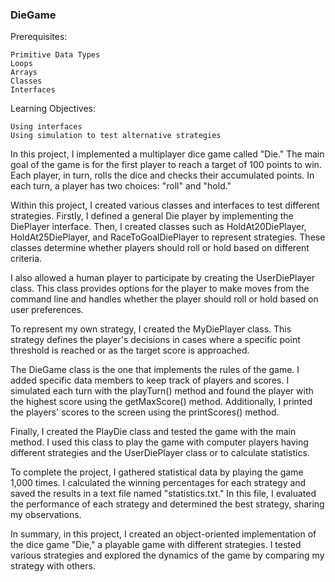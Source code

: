 ### DieGame

Prerequisites:

    Primitive Data Types
    Loops
    Arrays
    Classes
    Interfaces

Learning Objectives:

    Using interfaces
    Using simulation to test alternative strategies

In this project, I implemented a multiplayer dice game called "Die." The main goal of the game is for the first player to reach a target of 100 points to win. Each player, in turn, rolls the dice and checks their accumulated points. In each turn, a player has two choices: "roll" and "hold."

Within this project, I created various classes and interfaces to test different strategies. Firstly, I defined a general Die player by implementing the DiePlayer interface. Then, I created classes such as HoldAt20DiePlayer, HoldAt25DiePlayer, and RaceToGoalDiePlayer to represent strategies. These classes determine whether players should roll or hold based on different criteria.

I also allowed a human player to participate by creating the UserDiePlayer class. This class provides options for the player to make moves from the command line and handles whether the player should roll or hold based on user preferences.

To represent my own strategy, I created the MyDiePlayer class. This strategy defines the player's decisions in cases where a specific point threshold is reached or as the target score is approached.

The DieGame class is the one that implements the rules of the game. I added specific data members to keep track of players and scores. I simulated each turn with the playTurn() method and found the player with the highest score using the getMaxScore() method. Additionally, I printed the players' scores to the screen using the printScores() method.

Finally, I created the PlayDie class and tested the game with the main method. I used this class to play the game with computer players having different strategies and the UserDiePlayer class or to calculate statistics.

To complete the project, I gathered statistical data by playing the game 1,000 times. I calculated the winning percentages for each strategy and saved the results in a text file named "statistics.txt." In this file, I evaluated the performance of each strategy and determined the best strategy, sharing my observations.

In summary, in this project, I created an object-oriented implementation of the dice game "Die," a playable game with different strategies. I tested various strategies and explored the dynamics of the game by comparing my strategy with others.
